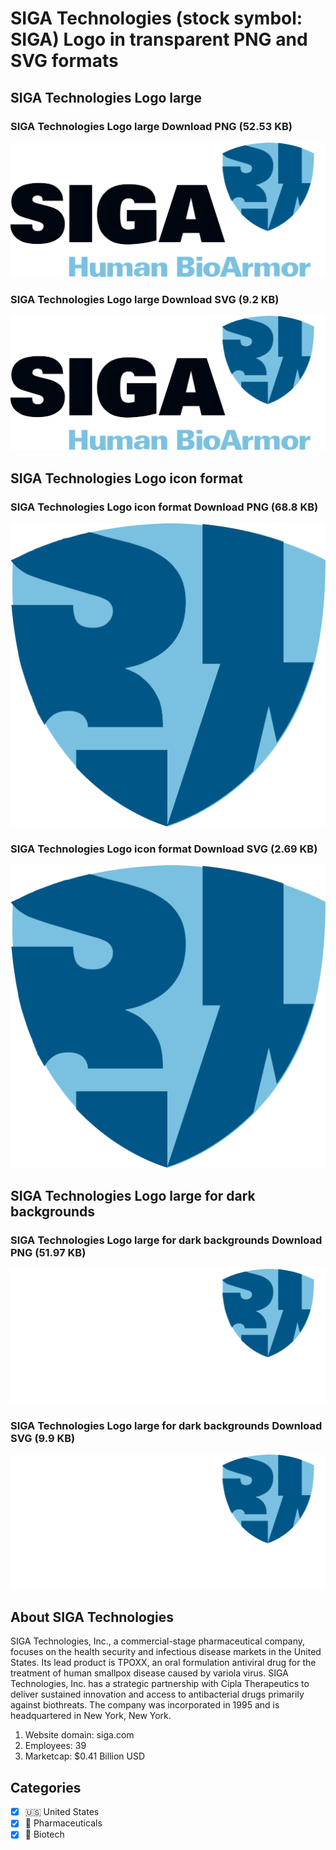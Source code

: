 # SIGA Technologies (stock symbol: SIGA) Logo in transparent PNG and SVG formats

## SIGA Technologies Logo large

### SIGA Technologies Logo large Download PNG (52.53 KB)

![SIGA Technologies Logo large Download PNG (52.53 KB)](/img/orig/SIGA_BIG-11536bf6.png)

### SIGA Technologies Logo large Download SVG (9.2 KB)

![SIGA Technologies Logo large Download SVG (9.2 KB)](/img/orig/SIGA_BIG-9de8a98f.svg)

## SIGA Technologies Logo icon format

### SIGA Technologies Logo icon format Download PNG (68.8 KB)

![SIGA Technologies Logo icon format Download PNG (68.8 KB)](/img/orig/SIGA-5ae68417.png)

### SIGA Technologies Logo icon format Download SVG (2.69 KB)

![SIGA Technologies Logo icon format Download SVG (2.69 KB)](/img/orig/SIGA-6e973402.svg)

## SIGA Technologies Logo large for dark backgrounds

### SIGA Technologies Logo large for dark backgrounds Download PNG (51.97 KB)

![SIGA Technologies Logo large for dark backgrounds Download PNG (51.97 KB)](/img/orig/SIGA_BIG.D-32b16d52.png)

### SIGA Technologies Logo large for dark backgrounds Download SVG (9.9 KB)

![SIGA Technologies Logo large for dark backgrounds Download SVG (9.9 KB)](/img/orig/SIGA_BIG.D-cd878e10.svg)

## About SIGA Technologies

SIGA Technologies, Inc., a commercial-stage pharmaceutical company, focuses on the health security and infectious disease markets in the United States. Its lead product is TPOXX, an oral formulation antiviral drug for the treatment of human smallpox disease caused by variola virus. SIGA Technologies, Inc. has a strategic partnership with Cipla Therapeutics to deliver sustained innovation and access to antibacterial drugs primarily against biothreats. The company was incorporated in 1995 and is headquartered in New York, New York.

1. Website domain: siga.com
2. Employees: 39
3. Marketcap: $0.41 Billion USD


## Categories
- [x] 🇺🇸 United States
- [x] 💊 Pharmaceuticals
- [x] 🧬 Biotech
